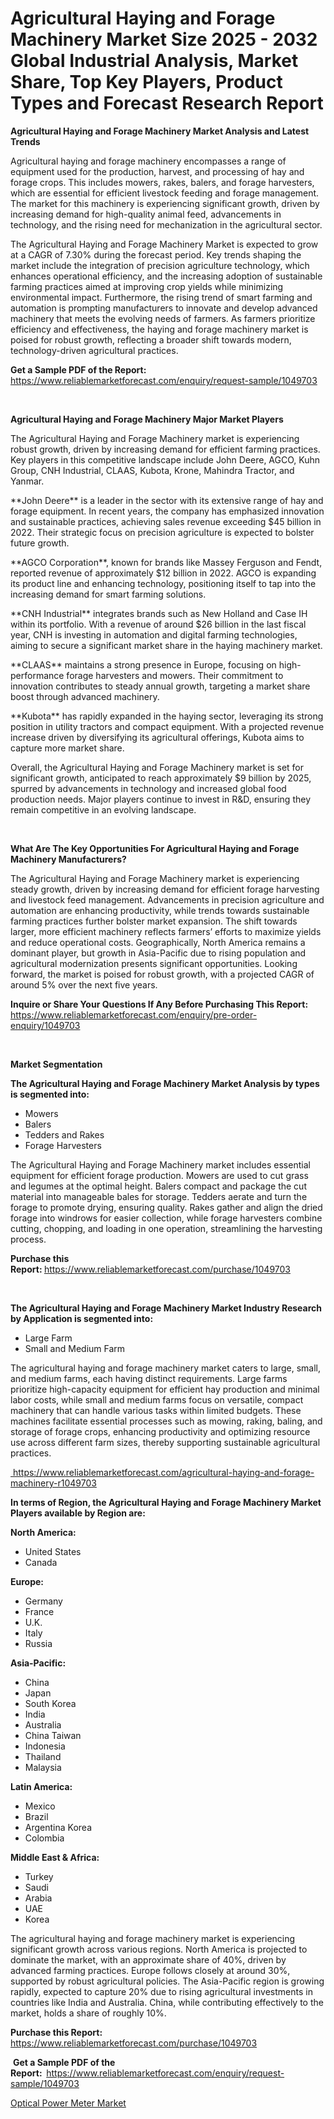 <p><h1>Agricultural Haying and Forage Machinery Market Size 2025 - 2032 Global Industrial Analysis, Market Share, Top Key Players, Product Types and Forecast Research Report</h1></p><p><strong>Agricultural Haying and Forage Machinery Market Analysis and Latest Trends</strong></p>
<p><p>Agricultural haying and forage machinery encompasses a range of equipment used for the production, harvest, and processing of hay and forage crops. This includes mowers, rakes, balers, and forage harvesters, which are essential for efficient livestock feeding and forage management. The market for this machinery is experiencing significant growth, driven by increasing demand for high-quality animal feed, advancements in technology, and the rising need for mechanization in the agricultural sector.</p><p>The Agricultural Haying and Forage Machinery Market is expected to grow at a CAGR of 7.30% during the forecast period. Key trends shaping the market include the integration of precision agriculture technology, which enhances operational efficiency, and the increasing adoption of sustainable farming practices aimed at improving crop yields while minimizing environmental impact. Furthermore, the rising trend of smart farming and automation is prompting manufacturers to innovate and develop advanced machinery that meets the evolving needs of farmers. As farmers prioritize efficiency and effectiveness, the haying and forage machinery market is poised for robust growth, reflecting a broader shift towards modern, technology-driven agricultural practices.</p></p>
<p><strong>Get a Sample PDF of the Report:&nbsp;</strong> <a href="https://www.reliablemarketforecast.com/enquiry/request-sample/1049703?utm_campaign=2253&utm_medium=2&utm_source=Github&utm_content=ia&utm_term=16022025&utm_id=agricultural-haying-and-forage-machinery">https://www.reliablemarketforecast.com/enquiry/request-sample/1049703</a></p>
<p>&nbsp;</p>
<p><strong>Agricultural Haying and Forage Machinery Major Market Players</strong></p>
<p><p>The Agricultural Haying and Forage Machinery market is experiencing robust growth, driven by increasing demand for efficient farming practices. Key players in this competitive landscape include John Deere, AGCO, Kuhn Group, CNH Industrial, CLAAS, Kubota, Krone, Mahindra Tractor, and Yanmar.</p><p>**John Deere** is a leader in the sector with its extensive range of hay and forage equipment. In recent years, the company has emphasized innovation and sustainable practices, achieving sales revenue exceeding $45 billion in 2022. Their strategic focus on precision agriculture is expected to bolster future growth.</p><p>**AGCO Corporation**, known for brands like Massey Ferguson and Fendt, reported revenue of approximately $12 billion in 2022. AGCO is expanding its product line and enhancing technology, positioning itself to tap into the increasing demand for smart farming solutions.</p><p>**CNH Industrial** integrates brands such as New Holland and Case IH within its portfolio. With a revenue of around $26 billion in the last fiscal year, CNH is investing in automation and digital farming technologies, aiming to secure a significant market share in the haying machinery market.</p><p>**CLAAS** maintains a strong presence in Europe, focusing on high-performance forage harvesters and mowers. Their commitment to innovation contributes to steady annual growth, targeting a market share boost through advanced machinery.</p><p>**Kubota** has rapidly expanded in the haying sector, leveraging its strong position in utility tractors and compact equipment. With a projected revenue increase driven by diversifying its agricultural offerings, Kubota aims to capture more market share.</p><p>Overall, the Agricultural Haying and Forage Machinery market is set for significant growth, anticipated to reach approximately $9 billion by 2025, spurred by advancements in technology and increased global food production needs. Major players continue to invest in R&D, ensuring they remain competitive in an evolving landscape.</p></p>
<p>&nbsp;</p>
<p><strong>What Are The Key Opportunities For Agricultural Haying and Forage Machinery Manufacturers?</strong></p>
<p><p>The Agricultural Haying and Forage Machinery market is experiencing steady growth, driven by increasing demand for efficient forage harvesting and livestock feed management. Advancements in precision agriculture and automation are enhancing productivity, while trends towards sustainable farming practices further bolster market expansion. The shift towards larger, more efficient machinery reflects farmers’ efforts to maximize yields and reduce operational costs. Geographically, North America remains a dominant player, but growth in Asia-Pacific due to rising population and agricultural modernization presents significant opportunities. Looking forward, the market is poised for robust growth, with a projected CAGR of around 5% over the next five years.</p></p>
<p><strong>Inquire or Share Your Questions If Any Before Purchasing This Report:</strong> <a href="https://www.reliablemarketforecast.com/enquiry/pre-order-enquiry/1049703?utm_campaign=2253&utm_medium=2&utm_source=Github&utm_content=ia&utm_term=16022025&utm_id=agricultural-haying-and-forage-machinery">https://www.reliablemarketforecast.com/enquiry/pre-order-enquiry/1049703</a></p>
<p>&nbsp;</p>
<p><strong>Market Segmentation</strong></p>
<p><strong>The Agricultural Haying and Forage Machinery Market Analysis by types is segmented into:</strong></p>
<p><ul><li>Mowers</li><li>Balers</li><li>Tedders and Rakes</li><li>Forage Harvesters</li></ul></p>
<p><p>The Agricultural Haying and Forage Machinery market includes essential equipment for efficient forage production. Mowers are used to cut grass and legumes at the optimal height. Balers compact and package the cut material into manageable bales for storage. Tedders aerate and turn the forage to promote drying, ensuring quality. Rakes gather and align the dried forage into windrows for easier collection, while forage harvesters combine cutting, chopping, and loading in one operation, streamlining the harvesting process.</p></p>
<p><strong>Purchase this Report:&nbsp;</strong><a href="https://www.reliablemarketforecast.com/purchase/1049703?utm_campaign=2253&utm_medium=2&utm_source=Github&utm_content=ia&utm_term=16022025&utm_id=agricultural-haying-and-forage-machinery">https://www.reliablemarketforecast.com/purchase/1049703</a></p>
<p>&nbsp;</p>
<p><strong>The Agricultural Haying and Forage Machinery Market Industry Research by Application is segmented into:</strong></p>
<p><ul><li>Large Farm</li><li>Small and Medium Farm</li></ul></p>
<p><p>The agricultural haying and forage machinery market caters to large, small, and medium farms, each having distinct requirements. Large farms prioritize high-capacity equipment for efficient hay production and minimal labor costs, while small and medium farms focus on versatile, compact machinery that can handle various tasks within limited budgets. These machines facilitate essential processes such as mowing, raking, baling, and storage of forage crops, enhancing productivity and optimizing resource use across different farm sizes, thereby supporting sustainable agricultural practices.</p></p>
<p><a href="https://www.reliablemarketforecast.com/agricultural-haying-and-forage-machinery-r1049703?utm_campaign=2253&utm_medium=2&utm_source=Github&utm_content=ia&utm_term=16022025&utm_id=agricultural-haying-and-forage-machinery">&nbsp;https://www.reliablemarketforecast.com/agricultural-haying-and-forage-machinery-r1049703</a></p>
<p><strong>In terms of Region, the Agricultural Haying and Forage Machinery Market Players available by Region are:</strong></p>
<p>
    <p> <strong> North America: </strong>
        <ul>
            <li>United States</li>
            <li>Canada</li>
        </ul>
        </p> 
    <p> <strong> Europe: </strong>
        <ul>
            <li>Germany</li>
            <li>France</li>
            <li>U.K.</li>
            <li>Italy</li>
            <li>Russia</li>
        </ul>
        </p> 
    <p> <strong> Asia-Pacific: </strong>
        <ul>
            <li>China</li>
            <li>Japan</li>
            <li>South Korea</li>
            <li>India</li>
            <li>Australia</li>
            <li>China Taiwan</li>
            <li>Indonesia</li>
            <li>Thailand</li>
            <li>Malaysia</li>
        </ul>
        </p> 
    <p> <strong> Latin America: </strong>
        <ul>
            <li>Mexico</li>
            <li>Brazil</li>
            <li>Argentina Korea</li>
            <li>Colombia</li>
        </ul>
        </p> 
    <p> <strong> Middle East & Africa: </strong>
        <ul>
            <li>Turkey</li>
            <li>Saudi</li>
            <li>Arabia</li>
            <li>UAE</li>
            <li>Korea</li>
        </ul>
    </p>
    </p>
<p><p>The agricultural haying and forage machinery market is experiencing significant growth across various regions. North America is projected to dominate the market, with an approximate share of 40%, driven by advanced farming practices. Europe follows closely at around 30%, supported by robust agricultural policies. The Asia-Pacific region is growing rapidly, expected to capture 20% due to rising agricultural investments in countries like India and Australia. China, while contributing effectively to the market, holds a share of roughly 10%.</p></p>
<p><strong>Purchase this Report: </strong><a href="https://www.reliablemarketforecast.com/purchase/1049703?utm_campaign=2253&utm_medium=2&utm_source=Github&utm_content=ia&utm_term=16022025&utm_id=agricultural-haying-and-forage-machinery">https://www.reliablemarketforecast.com/purchase/1049703</a></p>
<p>&nbsp;<strong>Get a Sample PDF of the Report:&nbsp;&nbsp;</strong><a href="https://www.reliablemarketforecast.com/enquiry/request-sample/1049703?utm_campaign=2253&utm_medium=2&utm_source=Github&utm_content=ia&utm_term=16022025&utm_id=agricultural-haying-and-forage-machinery">https://www.reliablemarketforecast.com/enquiry/request-sample/1049703</a></p>
<p><strong></strong></p>
<p><p><a href="https://github.com/risingtrista99259/Market-Research-Report-List-1/blob/main/optical-power-meter-market.md?utm_campaign=2253&utm_medium=2&utm_source=Github&utm_content=ia&utm_term=16022025&utm_id=agricultural-haying-and-forage-machinery">Optical Power Meter Market</a></p></p>